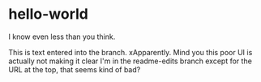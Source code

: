 # hello-world
I know even less than you think.


This is text entered into the branch.  xApparently.
Mind you this poor  UI is actually not making it clear I'm in the readme-edits branch except for the URL at the top, that seems kind of bad?


